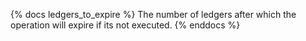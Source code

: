 {% docs ledgers_to_expire %}
The number of ledgers after which the operation will expire if its not executed.
{% enddocs %}
